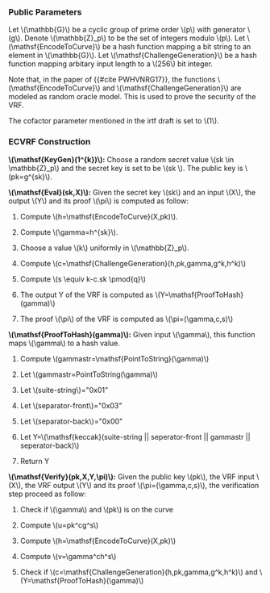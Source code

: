 

### Public Parameters

Let \\(\mathbb{G}\\) be a cyclic group of prime order \\(p\\) with generator \\(g\\). Denote \\(\mathbb{Z}_p\\) to be the set of integers modulo \\(p\\). Let \\(\mathsf{EncodeToCurve}\\) be a hash function mapping a bit string to an element in \\(\mathbb{G}\\). Let \\(\mathsf{ChallengeGeneration}\\) be a hash function mapping arbitary input length to a \\(256\\) bit integer.

Note that, in the paper of {{#cite PWHVNRG17}}, the functions \\(\mathsf{EncodeToCurve}\\) and \\(\mathsf{ChallengeGeneration}\\) are modeled as random oracle model. This is used to prove the security of the VRF. 

The cofactor parameter mentioned in the irtf draft is set to \\(1\\).


### ECVRF Construction



**\\(\mathsf{KeyGen}(1^{k})\\):** Choose a random secret value \\(sk \in 
\mathbb{Z}_p\\) and the secret key is set to be \\(sk \\). The public key
is  \\(pk=g^{sk}\\).                                                     


**\\(\mathsf{Eval}(sk,X)\\):** Given the secret key \\(sk\\) and an input \\(X\\), the output \\(Y\\) and its proof \\(\pi\\) is computed as follow:

1. Compute \\(h=\mathsf{EncodeToCurve}(X,pk)\\).

1. Compute \\(\gamma=h^{sk}\\).

1. Choose a value \\(k\\) uniformly in \\(\mathbb{Z}_p\\).

1. Compute \\(c=\mathsf{ChallengeGeneration}(h,pk,gamma,g^k,h^k)\\)

1. Compute \\(s \equiv k-c.sk \pmod{q}\\)

1. The output Y of the VRF is computed as \\(Y=\mathsf{ProofToHash}(gamma)\\)

1. The proof \\(\pi\\) of the VRF is computed as \\(\pi=(\gamma,c,s)\\) 


**\\(\mathsf{ProofToHash}(gamma)\\):**  Given input \\(\gamma\\), this function maps \\(\gamma\\) to a hash value.

1. Compute \\(gammastr=\mathsf{PointToString}(\gamma)\\)

1. Let \\(gammastr=PointToString(\gamma)\\)

1. Let \\(suite-string\\)="0x01"

1. Let \\(separator-front\\)="0x03"

1. Let \\(separator-back\\)="0x00"

1. Let Y=\\(\mathsf{keccak}(suite-string || seperator-front || gammastr || seperator-back)\\)

1. Return Y

**\\(\mathsf{Verify}(pk,X,Y,\pi)\\):** Given the public key \\(pk\\), the VRF input \\(X\\), the VRF output \\(Y\\) and its proof \\(\pi=(\gamma,c,s)\\), the verification step proceed as follow:

1. Check if \\(\gamma\\) and \\(pk\\) is on the curve

1. Compute \\(u=pk^cg^s\\)

1. Compute \\(h=\mathsf{EncodeToCurve}(X,pk)\\)

1. Compute \\(v=\gamma^ch^s\\)

1. Check if \\(c=\mathsf{ChallengeGeneration}(h,pk,gamma,g^k,h^k)\\) and \\(Y=\mathsf{ProofToHash}(\gamma)\\)

